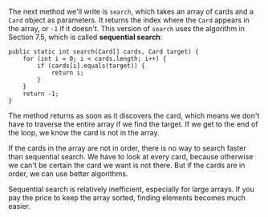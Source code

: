 The next method we'll write is `search`, which takes an array of cards and a `Card` object as parameters. It returns the index where the `Card` appears in the array, or `-1` if it doesn't. This version of `search` uses the algorithm in Section 7.5, which is called **sequential search**:


```code
public static int search(Card[] cards, Card target) {
    for (int i = 0; i < cards.length; i++) {
        if (cards[i].equals(target)) {
            return i;
        }
    }
    return -1;
}
```


The method returns as soon as it discovers the card, which means we don't have to traverse the entire array if we find the target. If we get to the end of the loop, we know the card is not in the array.


If the cards in the array are not in order, there is no way to search faster than sequential search. We have to look at every card, because otherwise we can't be certain the card we want is not there. But if the cards are in order, we can use better algorithms.

Sequential search is relatively inefficient, especially for large arrays. If you pay the price to keep the array sorted, finding elements becomes much easier.